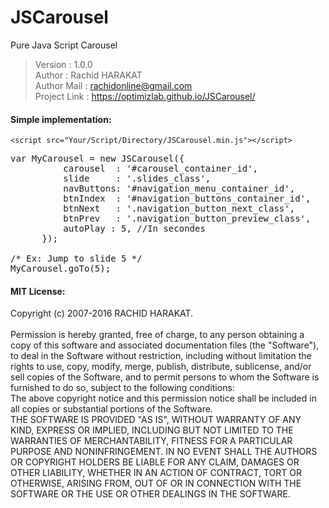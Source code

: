 # JSCarousel
Pure Java Script Carousel

> Version : 1.0.0<br>
> Author : Rachid HARAKAT<br>
> Author Mail : rachidonline@gmail.com<br>
> Project Link : https://optimizlab.github.io/JSCarousel/

<h4>Simple implementation:</h4>

`<script src="Your/Script/Directory/JSCarousel.min.js"></script>`
<pre>var MyCarousel = new JSCarousel({
          carousel  : '#carousel_container_id',
          slide     : '.slides_class',
          navButtons: '#navigation_menu_container_id',
          btnIndex  : '#navigation_buttons_container_id',
          btnNext   : '.navigation_button_next_class',
          btnPrev   : '.navigation_button_preview_class',
          autoPlay : 5, //In secondes
      });
      
/* Ex: Jump to slide 5 */
MyCarousel.goTo(5);
</pre>

<h4>MIT License:</h4>
Copyright (c) 2007-2016 RACHID HARAKAT.<br><br>
Permission is hereby granted, free of charge, to any person obtaining a copy
of this software and associated documentation files (the "Software"), to deal
in the Software without restriction, including without limitation the rights
to use, copy, modify, merge, publish, distribute, sublicense, and/or sell
copies of the Software, and to permit persons to whom the Software is
furnished to do so, subject to the following conditions:
<br>
The above copyright notice and this permission notice shall be included in all
copies or substantial portions of the Software.
<br>
THE SOFTWARE IS PROVIDED "AS IS", WITHOUT WARRANTY OF ANY KIND, EXPRESS OR
IMPLIED, INCLUDING BUT NOT LIMITED TO THE WARRANTIES OF MERCHANTABILITY,
FITNESS FOR A PARTICULAR PURPOSE AND NONINFRINGEMENT. IN NO EVENT SHALL THE
AUTHORS OR COPYRIGHT HOLDERS BE LIABLE FOR ANY CLAIM, DAMAGES OR OTHER
LIABILITY, WHETHER IN AN ACTION OF CONTRACT, TORT OR OTHERWISE, ARISING FROM,
OUT OF OR IN CONNECTION WITH THE SOFTWARE OR THE USE OR OTHER DEALINGS IN THE
SOFTWARE.
